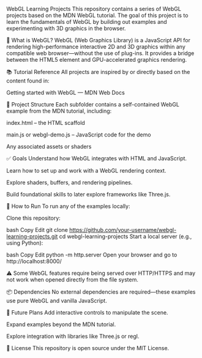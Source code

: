 WebGL Learning Projects
This repository contains a series of WebGL projects based on the MDN WebGL tutorial. The goal of this project is to learn the fundamentals of WebGL by building out examples and experimenting with 3D graphics in the browser.

🚀 What is WebGL?
WebGL (Web Graphics Library) is a JavaScript API for rendering high-performance interactive 2D and 3D graphics within any compatible web browser—without the use of plug-ins. It provides a bridge between the HTML5 <canvas> element and GPU-accelerated graphics rendering.

📚 Tutorial Reference
All projects are inspired by or directly based on the content found in:

Getting started with WebGL — MDN Web Docs

📁 Project Structure
Each subfolder contains a self-contained WebGL example from the MDN tutorial, including:

index.html – the HTML scaffold

main.js or webgl-demo.js – JavaScript code for the demo

Any associated assets or shaders

✅ Goals
Understand how WebGL integrates with HTML and JavaScript.

Learn how to set up and work with a WebGL rendering context.

Explore shaders, buffers, and rendering pipelines.

Build foundational skills to later explore frameworks like Three.js.

🔧 How to Run
To run any of the examples locally:

Clone this repository:

bash
Copy
Edit
git clone https://github.com/your-username/webgl-learning-projects.git
cd webgl-learning-projects
Start a local server (e.g., using Python):

bash
Copy
Edit
python -m http.server
Open your browser and go to http://localhost:8000/

⚠️ Some WebGL features require being served over HTTP/HTTPS and may not work when opened directly from the file system.

📦 Dependencies
No external dependencies are required—these examples use pure WebGL and vanilla JavaScript.

🧠 Future Plans
Add interactive controls to manipulate the scene.

Expand examples beyond the MDN tutorial.

Explore integration with libraries like Three.js or regl.

📜 License
This repository is open source under the MIT License.